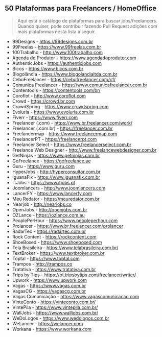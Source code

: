 ## 50 Plataformas para Freelancers / HomeOffice

> Aqui está o catálogo de plataformas para buscar jobs/freelancers. Quando quiser, pode contribuir fazendo Pull Request adições com mais plataformas nesta lista a seguir.

- 99Designs - https://99designs.com.br
- 99Freelas - https://www.99freelas.com.br
- 100Trabalho - http://www.100trabalho.com
- Agenda do Produtor - https://www.agendadoprodutor.com
- AuthenticJobs - https://authenticjobs.com
- Bicos - https://www.bicos.com.br
- Blogolândia - https://www.blogolandialtda.com.br
- CebuFreelancer - https://cebufreelancer.com/cf/
- Comunica Freelancer - https://www.comunicafreelancer.com.br
- Contentools - https://contentools.com/br/
- Coroflot - http://www.coroflot.com
- Crowd - https://crowd.br.com
- CrowdSpring - https://www.crowdspring.com
- Evoluria - https://www.evoluria.com.br
- Fiverr - https://www.fiverr.com
- Freelancer (.com) - https://www.br.freelancer.com/work/
- Freelancer (.com.br) - https://freelancer.com.br
- Freelancermap - https://www.freelancermap.com
- FreelancerPT - https://freelancerpt.com
- Freelancer Select - https://www.freelancerselect.com.br
- Freelance Web Designer - http://www.freelancewebdesigner.com.br
- GetNinjas - https://www.getninjas.com.br
- GoFreelance - https://gofreelance.ae
- Guru - https://www.guru.com
- HyperJobs - http://hyperconsultor.com.br
- IguanaFix - https://www.iguanafix.com.br
- ITJobs - https://www.itjobs.pt
- Joomlancers - http://www.joomlancers.com
- LancerFY - https://www.lancerfy.com
- Meu Redator - https://meuredator.com.br
- Nearjob - http://nearjobs.co
- OpenJobs - http://openjobs.com.br
- OZLance - https://ozlance.com.au
- PeoplePerHour - https://www.peopleperhour.com
- Prolancer - https://www.br.freelancer.com/prolancer
- RadarTec - https://radartec.com.br
- Rock Content - https://rockcontent.com
- ShoeBoxed - https://www.shoeboxed.com
- Tela Brasileira - https://www.telabrasileira.com.br/
- TextBroker - https://www.textbroker.com.br
- Toptal - https://www.toptal.com
- Trampos - http://trampos.co
- Tratativa - https://www.tratativa.com.br
- Trips by Tips - https://pt.tripsbytips.com/freelancer/writer/
- Upwork - https://www.upwork.com
- Vagas - https://www.vagas.com.br
- VagasCG - https://vagascg.com.br
- Vagas Comunicação - https://www.vagascomunicacao.com
- VinteConto - https://vinteconto.com.br/
- VintePila - https://www.vintepila.com.br/
- WallJobs - https://www.walljobs.com.br/
- WeDoLogos - https://www.wedologos.com.br
- WeLancer - https://welancer.com
- Workana - https://www.workana.com
